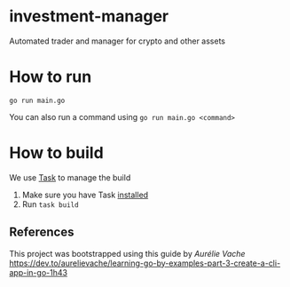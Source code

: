 # investment-manager
Automated trader and manager for crypto and other assets

# How to run

`go run main.go`

You can also run a command using `go run main.go <command>`

# How to build

We use [Task](https://taskfile.dev/#/) to manage the build

1. Make sure you have Task [installed](https://taskfile.dev/installation/)
2. Run `task build`

## References
This project was bootstrapped using this guide by *Aurélie Vache*
https://dev.to/aurelievache/learning-go-by-examples-part-3-create-a-cli-app-in-go-1h43